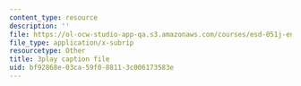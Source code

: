 ```yaml
---
content_type: resource
description: ''
file: https://ol-ocw-studio-app-qa.s3.amazonaws.com/courses/esd-051j-engineering-innovation-and-design-fall-2012/bf92868e03ca59f088113c006173583e_O5Vh5nCMMmA.vtt
file_type: application/x-subrip
resourcetype: Other
title: 3play caption file
uid: bf92868e-03ca-59f0-8811-3c006173583e
---
```

